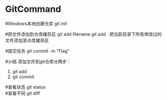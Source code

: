 # GitCommand

#Windows本地创建仓库
git init

#把文件添加到仓库缓存区
git add filename
git add .   把当前目录下所有修改过的文件添加至仓库缓存区

#提交任务
git commit -m "Flag"

#小结
添加文件到git仓库分两步：  
1. git add <filename>  
2. git commit

#查看状态
git status  
#查看不同
git diff <filename>


